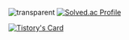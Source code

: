 ![transparent](https://capsule-render.vercel.app/api?type=transparent&fontColor=BBD5B&text=Hi!%20This%20is%20Lee%20Jisu's%20Github%20&height=150&fontSize=60)
[![Solved.ac Profile](http://mazassumnida.wtf/api/generate_badge?boj=ezi-s-u)](https://solved.ac/ezi-s-u)

[![Tistory's Card](https://github-readme-tistory-card.vercel.app/api/badge?name={https://codingismylife}&postId={default}&theme={vue})](https://github.com/loosie/github-readme-tistory-card)
